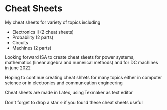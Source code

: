 # Cheat Sheets

My cheat sheets for variety of topics including

* Electronics II (2 cheat sheets)
* Probability (2 parts)
* Circuits
* Machines (2 parts)


Looking forward ISA to create cheat sheets for power systems, mathematics (linear algebra and numerical methods) and for DC machines in june 2022

Hoping to continue creating cheat shhets for many topics either in computer science or in electronics and communication engineering

Cheat sheets are made in Latex, using Texmaker as text editor


Don't forget to drop a star ⭐ if you found these cheat sheets useful
